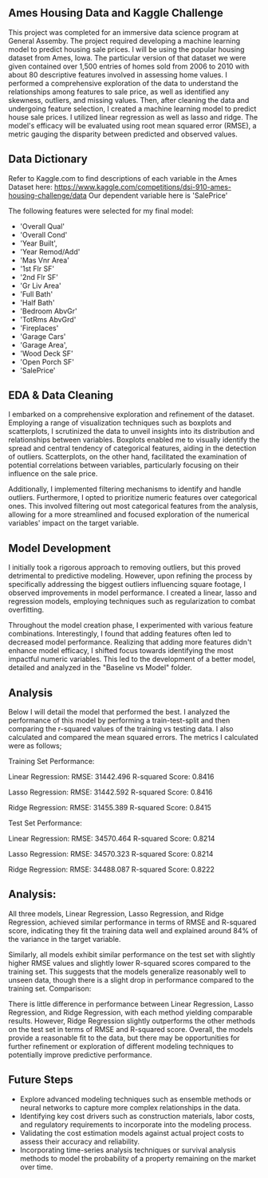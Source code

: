 ## Ames Housing Data and Kaggle Challenge

This project was completed for an immersive data science program at General Assemby. The project required developing a machine learning model to predict housing sale prices. I will be using the popular housing dataset from Ames, Iowa. The particular version of that dataset we were given contained over 1,500 entries of homes sold from 2006 to 2010 with about 80 descriptive features involved in assessing home values. I performed a comprehensive exploration of the data to understand the relationships among features to sale price, as well as identified any skewness, outliers, and missing values. Then, after cleaning the data and undergoing feature selection, I created a machine learning model to predict house sale prices. I utilized linear regression as well as lasso and ridge. The model's efficacy will be evaluated using root mean squared error (RMSE), a metric gauging the disparity between predicted and observed values.

## Data Dictionary

Refer to Kaggle.com to find descriptions of each variable in the Ames Dataset here: https://www.kaggle.com/competitions/dsi-910-ames-housing-challenge/data 
Our dependent variable here is 'SalePrice'

The following features were selected for my final model:
* 'Overall Qual'
* 'Overall Cond'
* 'Year Built',
* 'Year Remod/Add'
* 'Mas Vnr Area'
* '1st Flr SF'
* '2nd Flr SF'
* 'Gr Liv Area'
* 'Full Bath'
* 'Half Bath'
* 'Bedroom AbvGr'
* 'TotRms AbvGrd'
* 'Fireplaces'
* 'Garage Cars'
* 'Garage Area',
* 'Wood Deck SF'
* 'Open Porch SF'
* 'SalePrice'

## EDA & Data Cleaning

I embarked on a comprehensive exploration and refinement of the dataset. Employing a range of visualization techniques such as boxplots and scatterplots, I scrutinized the data to unveil insights into its distribution and relationships between variables. Boxplots enabled me to visually identify the spread and central tendency of categorical features, aiding in the detection of outliers. Scatterplots, on the other hand, facilitated the examination of potential correlations between variables, particularly focusing on their influence on the sale price.

Additionally, I implemented filtering mechanisms to identify and handle outliers. Furthermore, I opted to prioritize numeric features over categorical ones. This involved filtering out most categorical features from the analysis, allowing for a more streamlined and focused exploration of the numerical variables' impact on the target variable.

## Model Development

I initially took a rigorous approach to removing outliers, but this proved detrimental to predictive modeling. However, upon refining the process by specifically addressing the biggest outliers influencing square footage, I observed improvements in model performance. I created a linear, lasso and regression models, employing techniques such as regularization to combat overfitting.

Throughout the model creation phase, I experimented with various feature combinations. Interestingly, I found that adding features often led to decreased model performance. Realizing that adding more features didn't enhance model efficacy, I shifted focus towards identifying the most impactful numeric variables. This led to the development of a better model, detailed and analyzed in the "Baseline vs Model" folder.

## Analysis

Below I will detail the model that performed the best. I analyzed the performance of this model by performing a train-test-split and then comparing the r-squared values of the training vs testing data. I also calculated and compared the mean squared errors. The metrics I calculated were as follows;

Training Set Performance:

Linear Regression:
RMSE: 31442.496
R-squared Score: 0.8416

Lasso Regression:
RMSE: 31442.592
R-squared Score: 0.8416

Ridge Regression:
RMSE: 31455.389
R-squared Score: 0.8415


Test Set Performance:

Linear Regression:
RMSE: 34570.464
R-squared Score: 0.8214

Lasso Regression:
RMSE: 34570.323
R-squared Score: 0.8214

Ridge Regression:
RMSE: 34488.087
R-squared Score: 0.8222

## Analysis:

All three models, Linear Regression, Lasso Regression, and Ridge Regression, achieved similar performance in terms of RMSE and R-squared score, indicating they fit the training data well and explained around 84% of the variance in the target variable.

Similarly, all models exhibit similar performance on the test set with slightly higher RMSE values and slightly lower R-squared scores compared to the training set. This suggests that the models generalize reasonably well to unseen data, though there is a slight drop in performance compared to the training set.
Comparison:

There is little difference in performance between Linear Regression, Lasso Regression, and Ridge Regression, with each method yielding comparable results. However, Ridge Regression slightly outperforms the other methods on the test set in terms of RMSE and R-squared score.
Overall, the models provide a reasonable fit to the data, but there may be opportunities for further refinement or exploration of different modeling techniques to potentially improve predictive performance.

## Future Steps 

* Explore advanced modeling techniques such as ensemble methods or neural networks to capture more complex relationships in the data.
* Identifying key cost drivers such as construction materials, labor costs, and regulatory requirements to incorporate into the modeling process.
* Validating the cost estimation models against actual project costs to assess their accuracy and reliability.
* Incorporating time-series analysis techniques or survival analysis methods to model the probability of a property remaining on the market over time.

